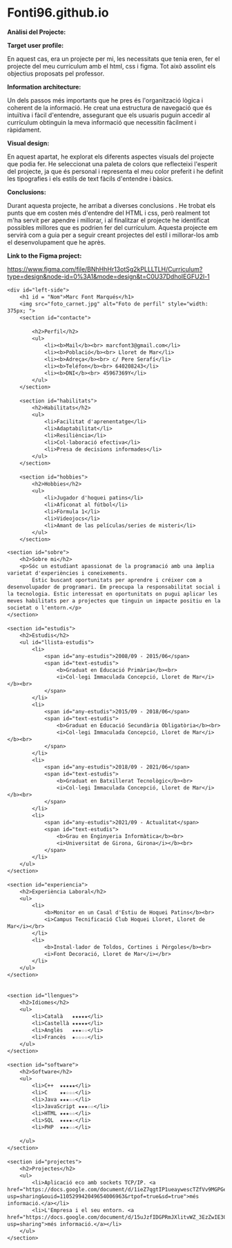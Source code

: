 # Fonti96.github.io

**Anàlisi del Projecte:**

**Target user profile:**

En aquest cas, era un projecte per mi, les necessitats que tenia eren, fer el projecte del meu currículum amb el html, css i figma. Tot això assolint els objectius proposats pel professor.

**Information architecture:**

Un dels passos més importants que he pres és l'organització lògica i coherent de la informació. He creat una estructura de navegació que és intuïtiva i fàcil d'entendre, assegurant que els usuaris puguin accedir al currículum obtinguin la meva informació que necessitin fàcilment i ràpidament.

**Visual design:**

En aquest apartat, he explorat els diferents aspectes visuals del projecte que podia fer. He seleccionat una paleta de colors que reflecteixi l'esperit del projecte, ja que és personal i representa el meu color preferit i he definit les tipografies i els estils de text fàcils d'entendre i bàsics.

**Conclusions:**

Durant aquesta projecte, he arribat a diverses conclusions . He trobat els punts que em costen més d'entendre del HTML i css, però realment tot m'ha servit per apendre i millorar, i al finalitzar el projecte he identificat possibles millores que es podrien fer del currículum. Aquesta projecte em servirà com a guia per a seguir creant projectes del estil i millorar-los amb el desenvolupament que he après.


**Link to the Figma project:**

https://www.figma.com/file/BNhHhHr13otSg2kPLLLTLH/Curriculum?type=design&node-id=0%3A1&mode=design&t=C0U37DdhoIEGFU2l-1


<!DOCTYPE html>
<html>

<head>
    <meta charset="UTF-8">
    <title>Currículum de Marc Font Marqués</title>
    <link rel="stylesheet" href="style.css">
</head>

<body>

    <div id="left-side">
        <h1 id = "Nom">Marc Font Marqués</h1>
        <img src="foto_carnet.jpg" alt="Foto de perfil" style="width: 375px; ">
        <section id="contacte">
            
            <h2>Perfil</h2>
            <ul>
                <li><b>Mail</b><br> marcfont3@gmail.com</li>
                <li><b>Població</b><br> Lloret de Mar</li>
                <li><b>Adreça</b><br> c/ Pere Serafí</li>
                <li><b>Teléfon</b><br> 640208243</li>
                <li><b>DNI</b><br> 45967369Y</li>
            </ul>
        </section>

        <section id="habilitats">
            <h2>Habilitats</h2>
            <ul>
                <li>Facilitat d'aprenentatge</li>
                <li>Adaptabilitat</li>
                <li>Resiliència</li>
                <li>Col·laboració efectiva</li>
                <li>Presa de decisions informades</li>    
            </ul>
        </section>

        <section id="hobbies">
            <h2>Hobbies</h2>
            <ul>
                <li>Jugador d'hoquei patins</li>
                <li>Aficonat al fútbol</li>
                <li>Fòrmula 1</li>
                <li>Videojocs</li>
                <li>Amant de las películas/series de misteri</li>
            </ul>
        </section>
</div>

<div id="right-side">
    
    <section id="sobre">
        <h2>Sobre mi</h2>
        <p>Sóc un estudiant apassionat de la programació amb una àmplia varietat d'experiències i coneixements.
            Estic buscant oportunitats per aprendre i créixer com a desenvolupador de programari. Em preocupa la responsabilitat social i la tecnologia. Estic interessat en oportunitats on pugui aplicar les meves habilitats per a projectes que tinguin un impacte positiu en la societat o l'entorn.</p>
    </section>

    <section id="estudis">
        <h2>Estudis</h2>
        <ul id="llista-estudis">
            <li>
                <span id="any-estudis">2008/09 - 2015/06</span>
                <span id="text-estudis">
                    <b>Graduat en Educació Primària</b><br>
                    <i>Col·legi Immaculada Concepció, Lloret de Mar</i></b><br>
                </span>
            </li>
            <li>
                <span id="any-estudis">2015/09 - 2018/06</span>
                <span id="text-estudis">
                    <b>Graduat en Educació Secundària Obligatòria</b><br>
                    <i>Col·legi Immaculada Concepció, Lloret de Mar</i></b><br>
                </span>
            </li>
            <li>
                <span id="any-estudis">2018/09 - 2021/06</span>
                <span id="text-estudis">
                    <b>Graduat en Batxillerat Tecnològic</b><br>
                    <i>Col·legi Immaculada Concepció, Lloret de Mar</i></b><br>
                </span>
            </li>
            <li>
                <span id="any-estudis">2021/09 - Actualitat</span>
                <span id="text-estudis">
                    <b>Grau en Enginyeria Informàtica</b><br>
                    <i>Universitat de Girona, Girona</i></b><br>
                </span>
            </li>
        </ul>
    </section>
    
    <section id="experiencia">
        <h2>Experiència Laboral</h2>
        <ul>
            <li>
                <b>Monitor en un Casal d'Estiu de Hoquei Patins</b><br>
                <i>Campus Tecnificació Club Hoquei Lloret, Lloret de Mar</i></br>
            </li>
            <li>
                <b>Instal·lador de Toldos, Cortines i Pérgoles</b><br>
                <i>Font Decoració, Lloret de Mar</i></br>
            </li>
        </ul>
    </section>


    <section id="llengues">
        <h2>Idiomes</h2>
        <ul>
            <li>Català   ★★★★★</li>
            <li>Castellà ★★★★★</li>
            <li>Anglès   ★★★☆☆</li>
            <li>Francès  ★☆☆☆☆</li>
        </ul>
    </section>

    <section id="software">
        <h2>Software</h2>
        <ul>
            <li>C++  ★★★★★</li>
            <li>C    ★★☆☆☆</li>
            <li>Java ★★★☆☆</li>
            <li>JavaScript ★★★☆☆</li>
            <li>HTML ★★★☆☆</li>
            <li>SQL  ★★★★☆</li>
            <li>PHP  ★★★☆☆</li>
            
        </ul>
    </section>

    <section id="projectes">
        <h2>Projectes</h2>
        <ul>
            <li>Aplicació eco amb sockets TCP/IP. <a href="https://docs.google.com/document/d/1ieZ7qgtIP1ueaywescTZfVv9MGPGeBi-/edit?usp=sharing&ouid=110529942049654006963&rtpof=true&sd=true">més informació.</a></li> 
            <li>L'Empresa i el seu entorn. <a href="https://docs.google.com/document/d/15uJzfIDGPRmJXlitvWZ_3EzZwIE30DFPxFmhLWVallg/edit?usp=sharing">més informació.</a></li> 
        </ul>
    </section>

    
</div>

</body>

</html>

